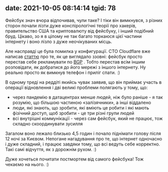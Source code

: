date: 2021-10-05 08:14:14
tgid: 78
----

Фейсбук знач вчора відпочивав, чули таке? І тіки він вимкнувся, з різних сторон почали лізти дуже конспірологічні теорії про хакерів, правительство США та криптовалюту від фейсбуку, і інший подібний бруд. Цікаво, зо я в цілому не так багато торкаюся цієї частини інтернету і воно лізло з дуже неочікуваних місць. 

Але насправді це була помилка у конфигурації. CTO Cloudflare вже написав [статтю](https://blog.cloudflare.com/october-2021-facebook-outage/)
 про те, як це виглядало ззовні: фейсбук просто перестав себе рекламувати по [BGP](https://uk.wikipedia.org/wiki/BGP)
. Тобто перестав всім іншим розповідати, як добратися до його мережі з іншого інтернету. Ну реально просто як вимкнув телефон і приліг спати. :)

В одному треді на реддіті якийсь чувак заявив, що він приймає участь в операції відновлення і дві великі проблеми полягають у тому, що:

- через пандемію в датацентрах менше людей, ніж було раніше - я так розумію, що більшою частиною «залізячники», а інші віддалено
- люди, які знають, що зробити, які вміють це робити і які мають фізічний доступ, щоб зробити - це три різні групи людей
- всі внутрішні коммунікації - через сам фейсбук, який не працює, тож складно скоординувати зусилля

Загалом воно лежало близько 4,5 годин і почало піднімати голову після 12 ночі за Києвом. Непогане нагадування про те, що інтернет одночасно і дуже складний, і працює завдяки тому, що всі ведуть себе корректно. Такі самі відчуття, як з дорожнім рухом. :)

Дуже хочеться почитати постмортем від самого фейсбука! Тож чекаємо на нього. :)